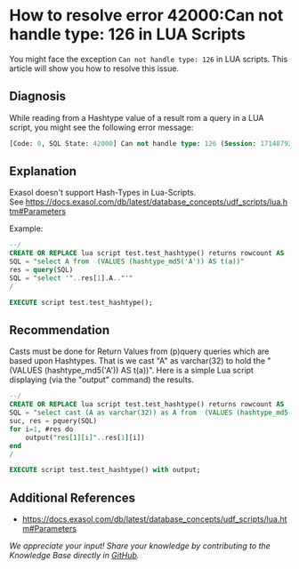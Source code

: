 # How to resolve  error 42000:Can not handle type: 126 in LUA Scripts 
You might face the exception `Can not handle type: 126` in LUA scripts. This article will show you how to resolve this issue.

## Diagnosis

While reading from a Hashtype value of a result rom a query in a LUA script, you might see the following error message:


```sql
[Code: 0, SQL State: 42000] Can not handle type: 126 (Session: 1714879254894739456)
```
## Explanation

Exasol doesn't support Hash-Types in Lua-Scripts. See <https://docs.exasol.com/db/latest/database_concepts/udf_scripts/lua.htm#Parameters>

Example:


```sql
--/ 
CREATE OR REPLACE lua script test.test_hashtype() returns rowcount AS  
SQL = "select A from  (VALUES (hashtype_md5('A')) AS t(a))" 
res = query(SQL) 
SQL = "select '"..res[1].A.."'" 
/  

EXECUTE script test.test_hashtype();
```
## Recommendation

Casts must be done for Return Values from (p)query queries which are based upon Hashtypes. That is we cast "A" as varchar(32) to hold the "(VALUES (hashtype_md5('A')) AS t(a))". Here is a simple Lua script displaying (via the "output" command) the results.


```sql
--/
CREATE OR REPLACE lua script test.test_hashtype() returns rowcount AS 
SQL = "select cast (A as varchar(32)) as A from  (VALUES (hashtype_md5('A')) AS t(a))"
suc, res = pquery(SQL)
for i=1, #res do
    output("res[1][i]"..res[1][i])
end
/

EXECUTE script test.test_hashtype() with output;
```

## Additional References

* <https://docs.exasol.com/db/latest/database_concepts/udf_scripts/lua.htm#Parameters>

*We appreciate your input! Share your knowledge by contributing to the Knowledge Base directly in [GitHub](https://github.com/exasol/public-knowledgebase).* 